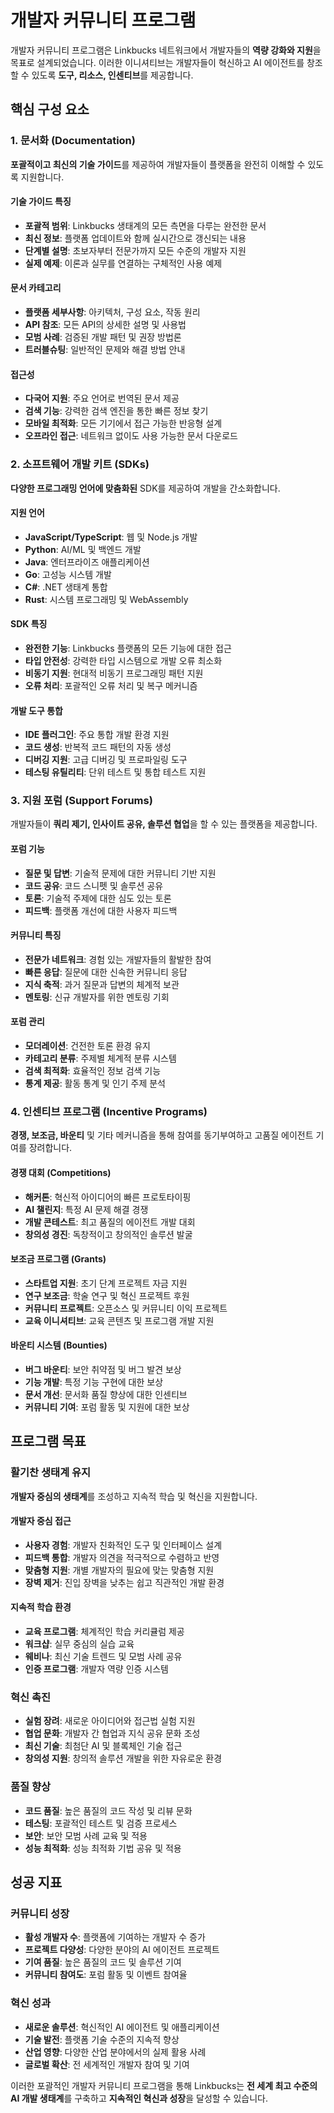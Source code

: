 # 개발자 커뮤니티 프로그램

개발자 커뮤니티 프로그램은 Linkbucks 네트워크에서 개발자들의 **역량 강화와 지원**을 목표로 설계되었습니다. 이러한 이니셔티브는 개발자들이 혁신하고 AI 에이전트를 창조할 수 있도록 **도구, 리소스, 인센티브**를 제공합니다.

## 핵심 구성 요소

### 1. 문서화 (Documentation)
**포괄적이고 최신의 기술 가이드**를 제공하여 개발자들이 플랫폼을 완전히 이해할 수 있도록 지원합니다.

#### 기술 가이드 특징
- **포괄적 범위**: Linkbucks 생태계의 모든 측면을 다루는 완전한 문서
- **최신 정보**: 플랫폼 업데이트와 함께 실시간으로 갱신되는 내용
- **단계별 설명**: 초보자부터 전문가까지 모든 수준의 개발자 지원
- **실제 예제**: 이론과 실무를 연결하는 구체적인 사용 예제

#### 문서 카테고리
- **플랫폼 세부사항**: 아키텍처, 구성 요소, 작동 원리
- **API 참조**: 모든 API의 상세한 설명 및 사용법
- **모범 사례**: 검증된 개발 패턴 및 권장 방법론
- **트러블슈팅**: 일반적인 문제와 해결 방법 안내

#### 접근성
- **다국어 지원**: 주요 언어로 번역된 문서 제공
- **검색 기능**: 강력한 검색 엔진을 통한 빠른 정보 찾기
- **모바일 최적화**: 모든 기기에서 접근 가능한 반응형 설계
- **오프라인 접근**: 네트워크 없이도 사용 가능한 문서 다운로드

### 2. 소프트웨어 개발 키트 (SDKs)
**다양한 프로그래밍 언어에 맞춤화된** SDK를 제공하여 개발을 간소화합니다.

#### 지원 언어
- **JavaScript/TypeScript**: 웹 및 Node.js 개발
- **Python**: AI/ML 및 백엔드 개발
- **Java**: 엔터프라이즈 애플리케이션
- **Go**: 고성능 시스템 개발
- **C#**: .NET 생태계 통합
- **Rust**: 시스템 프로그래밍 및 WebAssembly

#### SDK 특징
- **완전한 기능**: Linkbucks 플랫폼의 모든 기능에 대한 접근
- **타입 안전성**: 강력한 타입 시스템으로 개발 오류 최소화
- **비동기 지원**: 현대적 비동기 프로그래밍 패턴 지원
- **오류 처리**: 포괄적인 오류 처리 및 복구 메커니즘

#### 개발 도구 통합
- **IDE 플러그인**: 주요 통합 개발 환경 지원
- **코드 생성**: 반복적 코드 패턴의 자동 생성
- **디버깅 지원**: 고급 디버깅 및 프로파일링 도구
- **테스팅 유틸리티**: 단위 테스트 및 통합 테스트 지원

### 3. 지원 포럼 (Support Forums)
개발자들이 **쿼리 제기, 인사이트 공유, 솔루션 협업**을 할 수 있는 플랫폼을 제공합니다.

#### 포럼 기능
- **질문 및 답변**: 기술적 문제에 대한 커뮤니티 기반 지원
- **코드 공유**: 코드 스니펫 및 솔루션 공유
- **토론**: 기술적 주제에 대한 심도 있는 토론
- **피드백**: 플랫폼 개선에 대한 사용자 피드백

#### 커뮤니티 특징
- **전문가 네트워크**: 경험 있는 개발자들의 활발한 참여
- **빠른 응답**: 질문에 대한 신속한 커뮤니티 응답
- **지식 축적**: 과거 질문과 답변의 체계적 보관
- **멘토링**: 신규 개발자를 위한 멘토링 기회

#### 포럼 관리
- **모더레이션**: 건전한 토론 환경 유지
- **카테고리 분류**: 주제별 체계적 분류 시스템
- **검색 최적화**: 효율적인 정보 검색 기능
- **통계 제공**: 활동 통계 및 인기 주제 분석

### 4. 인센티브 프로그램 (Incentive Programs)
**경쟁, 보조금, 바운티** 및 기타 메커니즘을 통해 참여를 동기부여하고 고품질 에이전트 기여를 장려합니다.

#### 경쟁 대회 (Competitions)
- **해커톤**: 혁신적 아이디어의 빠른 프로토타이핑
- **AI 챌린지**: 특정 AI 문제 해결 경쟁
- **개발 콘테스트**: 최고 품질의 에이전트 개발 대회
- **창의성 경진**: 독창적이고 창의적인 솔루션 발굴

#### 보조금 프로그램 (Grants)
- **스타트업 지원**: 초기 단계 프로젝트 자금 지원
- **연구 보조금**: 학술 연구 및 혁신 프로젝트 후원
- **커뮤니티 프로젝트**: 오픈소스 및 커뮤니티 이익 프로젝트
- **교육 이니셔티브**: 교육 콘텐츠 및 프로그램 개발 지원

#### 바운티 시스템 (Bounties)
- **버그 바운티**: 보안 취약점 및 버그 발견 보상
- **기능 개발**: 특정 기능 구현에 대한 보상
- **문서 개선**: 문서화 품질 향상에 대한 인센티브
- **커뮤니티 기여**: 포럼 활동 및 지원에 대한 보상

## 프로그램 목표

### 활기찬 생태계 유지
**개발자 중심의 생태계**를 조성하고 지속적 학습 및 혁신을 지원합니다.

#### 개발자 중심 접근
- **사용자 경험**: 개발자 친화적인 도구 및 인터페이스 설계
- **피드백 통합**: 개발자 의견을 적극적으로 수렴하고 반영
- **맞춤형 지원**: 개별 개발자의 필요에 맞는 맞춤형 지원
- **장벽 제거**: 진입 장벽을 낮추는 쉽고 직관적인 개발 환경

#### 지속적 학습 환경
- **교육 프로그램**: 체계적인 학습 커리큘럼 제공
- **워크샵**: 실무 중심의 실습 교육
- **웨비나**: 최신 기술 트렌드 및 모범 사례 공유
- **인증 프로그램**: 개발자 역량 인증 시스템

### 혁신 촉진
- **실험 장려**: 새로운 아이디어와 접근법 실험 지원
- **협업 문화**: 개발자 간 협업과 지식 공유 문화 조성
- **최신 기술**: 최첨단 AI 및 블록체인 기술 접근
- **창의성 지원**: 창의적 솔루션 개발을 위한 자유로운 환경

### 품질 향상
- **코드 품질**: 높은 품질의 코드 작성 및 리뷰 문화
- **테스팅**: 포괄적인 테스트 및 검증 프로세스
- **보안**: 보안 모범 사례 교육 및 적용
- **성능 최적화**: 성능 최적화 기법 공유 및 적용

## 성공 지표

### 커뮤니티 성장
- **활성 개발자 수**: 플랫폼에 기여하는 개발자 수 증가
- **프로젝트 다양성**: 다양한 분야의 AI 에이전트 프로젝트
- **기여 품질**: 높은 품질의 코드 및 솔루션 기여
- **커뮤니티 참여도**: 포럼 활동 및 이벤트 참여율

### 혁신 성과
- **새로운 솔루션**: 혁신적인 AI 에이전트 및 애플리케이션
- **기술 발전**: 플랫폼 기술 수준의 지속적 향상
- **산업 영향**: 다양한 산업 분야에서의 실제 활용 사례
- **글로벌 확산**: 전 세계적인 개발자 참여 및 기여

이러한 포괄적인 개발자 커뮤니티 프로그램을 통해 Linkbucks는 **전 세계 최고 수준의 AI 개발 생태계**를 구축하고 **지속적인 혁신과 성장**을 달성할 수 있습니다.